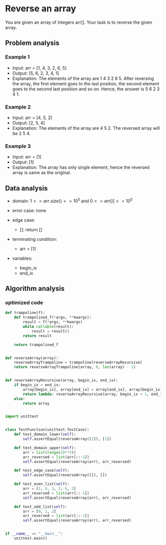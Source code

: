 # Reverse an array

You are given an array of integers arr[]. Your task is to reverse the given array.

## Problem analysis

### Example 1

- Input: arr = [1, 4, 3, 2, 6, 5]
- Output: [5, 6, 2, 3, 4, 1]
- Explanation: The elements of the array are 1 4 3 2 6 5. After reversing the array, the first element goes to the last position, the second element goes to the second last position and so on. Hence, the answer is 5 6 2 3 4 1.

### Example 2

- Input: arr = [4, 5, 2]
- Output: [2, 5, 4]
- Explanation: The elements of the array are 4 5 2. The reversed array will be 2 5 4.

### Example 3

- Input: arr = [1]
- Output: [1]
- Explanation: The array has only single element, hence the reversed array is same as the original.

## Data analysis

- domain: $1<=arr.size()<=10^5$ and $0<=arr[i]<=10^5$
- error case: none
- edge case:

  - []: return []

- terminating condition:

  - arr = [1]

- variables:
  - begin_ix
  - end_ix

## Algorithm analysis

### optimized code

```python
def trampoline(f):
    def trampolined_f(*args, **kwargs):
        result = f(*args, **kwargs)
        while callable(result):
            result = result()
        return result

    return trampolined_f


def reverseArray(array):
    reverseArrayTrampoline = trampoline(reverseArrayRecursive)
    return reverseArrayTrampoline(array, 0, len(array) - 1)


def reverseArrayRecursive(array, begin_ix, end_ix):
    if begin_ix < end_ix:
        array[begin_ix], array[end_ix] = array[end_ix], array[begin_ix]
        return lambda: reverseArrayRecursive(array, begin_ix + 1, end_ix - 1)
    else:
        return array


import unittest


class TestFunction(unittest.TestCase):
    def test_domain_lower(self):
        self.assertEqual(reverseArray([1]), [1])

    def test_domain_upper(self):
        arr = list(range(10**5))
        arr_reversed = list(arr[::-1])
        self.assertEqual(reverseArray(arr), arr_reversed)

    def test_edge_case(self):
        self.assertEqual(reverseArray([]), [])

    def test_even_list(self):
        arr = [1, 4, 3, 2, 6, 5]
        arr_reversed = list(arr[::-1])
        self.assertEqual(reverseArray(arr), arr_reversed)

    def test_odd_list(self):
        arr = [0, 1, 2]
        arr_reversed = list(arr[::-1])
        self.assertEqual(reverseArray(arr), arr_reversed)


if __name__ == "__main__":
    unittest.main()
```

